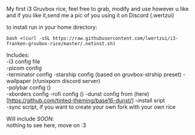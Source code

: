 My first i3 Gruvbox rice, 
feel free to grab, modify and use however u like and if you like it,send me a pic of you using it on Discord (.wertzui)

to install run in your home directory:  
```
bash <(curl -sSL https://raw.githubusercontent.com/lwertzui/i3-franken-gruvbox-rice/master/.netinst.sh)
```

Includes:  
-i3 config file  
-picom config  
-terminator config
-starship config  (based on gruvbox-strship preset)
-wallpaper  (r/unixporn discord server)  
-polybar config  ()  
-xborders config
-rofi config () 
-dunst config from (here) [https://github.com/tinted-theming/base16-dunst/]
-install sript   
-sync script, if you want to create your own fork with your own rice  

Will include *SOON*:  
nothing to see here, move on :3
